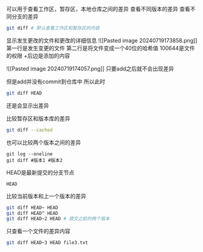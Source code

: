 可以用于查看工作区，暂存区，本地仓库之间的差异
查看不同版本的差异
查看不同分支的差异

```bash
git diff # 默认查看工作区和暂存区的内容
```
显示发生更改的文件和更改的详细信息
![[Pasted image 20240719173858.png]]
第一行是发生变更的文件
第二行是将文件变成一个40位的哈希值 100644是文件的权限
+后边是添加的内容

![[Pasted image 20240719174057.png]]
只要add之后就不会出现差异

但是add并没有commit到仓库中
所以此时
```bash
git diff HEAD
```
还是会显示出差异

比较暂存区和版本库的差异
```bash
git diff --cached
```

也可以比较两个版本之间的差异
```
git log --oneline
git diff #版本1 #版本2
```

HEAD是最新提交的分支节点
```
HEAD
```

比较当前版本和上一个版本的差异
```bash
git diff HEAD~ HEAD
git diff HEAD^ HEAD
git diff HEAD~2 HEAD # 提交之前的两个版本
```

只查看一个文件的差异内容
```bash
git diff HEAD~3 HEAD file3.txt
```


